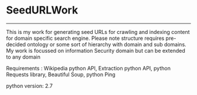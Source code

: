 # SeedURLWork
----------------
This is my work for generating seed URLs for crawling and indexing content for domain specific search engine. Please note structure requires pre-decided ontology or some sort of hierarchy with domain and sub domains. My work is focussed on information Security domain but can be extended to any domain

Requirements : Wikipedia python API, Extraction python API, python Requests library, Beautiful Soup, python Ping

python version: 2.7
